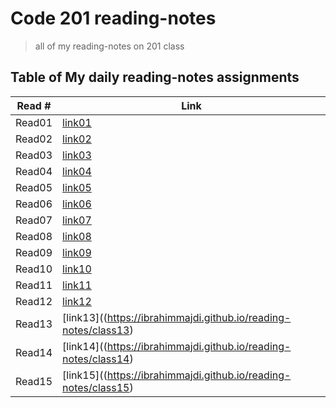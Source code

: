 # Code 201 reading-notes

>all of my reading-notes on 201 class

## Table of My daily reading-notes assignments

Read #      | Link
------------|-------------
Read01      |[link01](https://github.com/IbrahimMajdi/reading-notes/blob/master/class01.md)
Read02      |[link02](https://ibrahimmajdi.github.io/reading-notes/class-02)
Read03      |[link03](https://ibrahimmajdi.github.io/reading-notes/class03)
Read04      |[link04](https://ibrahimmajdi.github.io/reading-notes/class04)
Read05      |[link05](https://ibrahimmajdi.github.io/reading-notes/class05)
Read06      |[link06](https://ibrahimmajdi.github.io/reading-notes/class06)
Read07      |[link07](https://ibrahimmajdi.github.io/reading-notes/class07)
Read08      |[link08](https://ibrahimmajdi.github.io/reading-notes/class08)
Read09      |[link09](https://ibrahimmajdi.github.io/reading-notes/class09)
Read10      |[link10](https://ibrahimmajdi.github.io/reading-notes/class10)
Read11      |[link11](https://ibrahimmajdi.github.io/reading-notes/class11)
Read12      |[link12](https://ibrahimmajdi.github.io/reading-notes/class12)
Read13      |[link13]((https://ibrahimmajdi.github.io/reading-notes/class13)
Read14      |[link14]((https://ibrahimmajdi.github.io/reading-notes/class14)
Read15      |[link15]((https://ibrahimmajdi.github.io/reading-notes/class15)